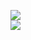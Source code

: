[![](https://img.shields.io/badge/Made%20With-Github%20Spray-lightgrey.svg?style=for-the-badge&logo=github)](https://github.com/Annihil/github-spray#1532)  
[![](https://i.imgur.com/2DrTn0Z.gif)](https://github.com/Annihil/github-spray)
